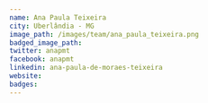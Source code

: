 ```yaml
---
name: Ana Paula Teixeira
city: Uberlândia - MG
image_path: /images/team/ana_paula_teixeira.png
badged_image_path:
twitter: anapmt
facebook: anapmt
linkedin: ana-paula-de-moraes-teixeira
website:
badges:
---
```

